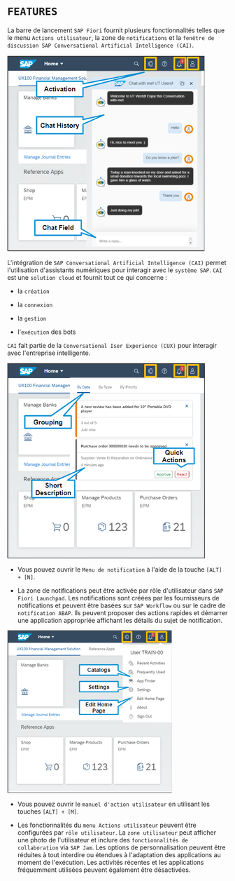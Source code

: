 # **`FEATURES`**

La barre de lancement `SAP Fiori` fournit plusieurs fonctionnalités telles que le menu `Actions utilisateur`, la zone de `notifications` et la `fenêtre de discussion SAP Conversational Artificial Intelligence (CAI)`.

![](../../99%20-%20Ressources/01_Basics%20of%20SAP%20Fiori%20-%2002_SAP%20Fiori%20Launchpad%20-%2002_Features%20-%2001.png)

L'intégration de `SAP Conversational Artificial Intelligence (CAI)` permet l'utilisation d'assistants numériques pour interagir avec le `système SAP`. `CAI` est une `solution cloud` et fournit tout ce qui concerne :

- la `création`

- la `connexion`

- la `gestion`

- l'`exécution` des bots

`CAI` fait partie de la `Conversational Iser Experience (CUX)` pour interagir avec l'entreprise intelligente.

![](../../99%20-%20Ressources/01_Basics%20of%20SAP%20Fiori%20-%2002_SAP%20Fiori%20Launchpad%20-%2002_Features%20-%2002.png)

- Vous pouvez ouvrir le `Menu de notification` à l'aide de la touche `[ALT] + [N]`.

- La zone de notifications peut être activée par rôle d'utilisateur dans `SAP Fiori Launchpad`. Les notifications sont créées par les fournisseurs de notifications et peuvent être basées sur `SAP Workflow` ou sur le cadre de `notification ABAP`. Ils peuvent proposer des actions rapides et démarrer une application appropriée affichant les détails du sujet de notification.

![](../../99%20-%20Ressources/01_Basics%20of%20SAP%20Fiori%20-%2002_SAP%20Fiori%20Launchpad%20-%2002_Features%20-%2003.png)

- Vous pouvez ouvrir le `manuel d'action utilisateur` en utilisant les touches `[ALT] + [M]`.

- Les fonctionnalités du `menu Actions utilisateur` peuvent être configurées par `rôle utilisateur`. La `zone utilisateur` peut afficher une photo de l'utilisateur et inclure des `fonctionnalités de collaboration` via `SAP Jam`. Les options de personnalisation peuvent être réduites à tout interdire ou étendues à l'adaptation des applications au moment de l'exécution. Les activités récentes et les applications fréquemment utilisées peuvent également être désactivées.
